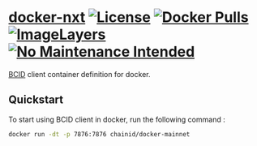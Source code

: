 [docker-nxt](https://registry.hub.docker.com/u/chainid/docker-mainnet/) [![License](http://img.shields.io/badge/license-MIT-blue.svg?style=flat)](/LICENSE) [![Docker Pulls](https://img.shields.io/docker/pulls/chainid/docker-mainnet.svg)](https://registry.hub.docker.com/u/chainid/docker-mainnet/) [![ImageLayers](https://badge.imagelayers.io/chainid/docker-mainnet:latest.svg)](https://imagelayers.io/?images=chainid/docker-mainnet:latest) [![No Maintenance Intended](http://unmaintained.tech/badge.svg)](http://unmaintained.tech/)
====================

[BCID](http://chainid.io/) client container definition for docker.

## Quickstart

To start using BCID client in docker, run the following command :

```sh
docker run -dt -p 7876:7876 chainid/docker-mainnet
```
